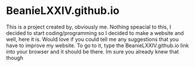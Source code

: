 # BeanieLXXIV.github.io
This is a project created by, obviously me. 
Nothing speacial to this, I decided to start coding/programming so I decided to make a website and well, here it is.
Would love if you could tell me any suggestions that you have to improve my website.
To go to it, type the BeanieLXXIV.github.io link into your browser and it should be there.
Im sure you already knew that though
